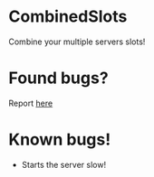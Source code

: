 # CombinedSlots
Combine your multiple servers slots!

# Found bugs?
Report [here](https://github.com/AnkitM252/CombinedSlots/issues)

# Known bugs!
- Starts the server slow!